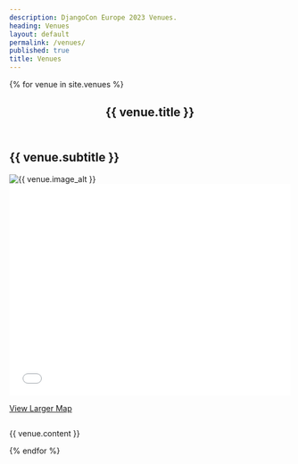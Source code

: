 ```yaml
---
description: DjangoCon Europe 2023 Venues.
heading: Venues
layout: default
permalink: /venues/
published: true
title: Venues
---
```


{% for venue in site.venues %}
  <section class="section-pad {% cycle 'theme-white', 'theme-medium-gray' %}" id="{{ venue.nav_id }}">
  <header class="subpage-header">
    <h1>{{ venue.title }}</h1>
  </header>
  <h2>{{ venue.subtitle }}</h2>
    <div class="row column">
      <div class="medium-6 column">
      <img
        class="thumbnail thumbnail-block"
        src="{{ venue.image_url }}"
        alt="{{ venue.image_alt }}" />
      </div>
      <div class="medium-6 column">
      <iframe
        class="thumbnail thumbnail-block"
        width="600"
        height="380"
        frameborder="0"
        src="{{ venue.embed_url }}" allowfullscreen></iframe>
      <p class="medium-text-center">
        <a
          class="button"
          href="{{ venue.map_url }}" target="_blank">View Larger Map</a>
      </p>
    </div>
    <div class="column">
      <p>
        {{ venue.content }}
      </p>
    </div>
  </div>
  </section>
{% endfor %}
